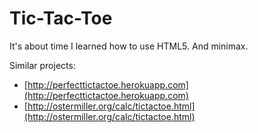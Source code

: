 ﻿Tic-Tac-Toe
============

It's about time I learned how to use HTML5. And minimax.

Similar projects:

* [http://perfecttictactoe.herokuapp.com](http://perfecttictactoe.herokuapp.com)
* [http://ostermiller.org/calc/tictactoe.html](http://ostermiller.org/calc/tictactoe.html)